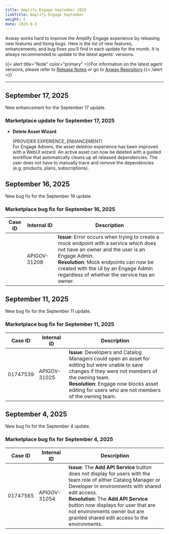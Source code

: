 ```yaml
---
title: Amplify Engage September 2025
linkTitle: Amplify Engage September
weight: 5
date: 2025-9-3
---
```

Axway works hard to improve the Amplify Engage experience by releasing new features and fixing bugs. Here is the list of new features, enhancements, and bug fixes you’ll find in each update for the month. It is always recommended to update to the latest agents' versions.

{{< alert title="Note" color="primary" >}}For information on the latest agent versions, please refer to [Release Notes](/docs/amplify_relnotes) or go to [Axway Repository](https://repository.axway.com/catalog?q=agents).{{< /alert >}}

---

## September 17, 2025

New enhancement for the September 17 update.

### Marketplace update for September 17, 2025

* **Delete Asset Wizard**

  (PROVIDER EXPERIENCE, ENHANCEMENT)</br>
  For Engage Admins, the asset deletion experience has been improved with a WebUI wizard. An active asset can now be deleted with a guided workflow that automatically cleans up all released dependencies.  The user does not have to manually trace and remove the dependencies (e.g. products, plans, subscriptions). 

## September 16, 2025

New bug fix for the September 16 update.

### Marketplace bug fix for September 16, 2025

| Case ID | Internal ID | Description |
|-------------|--------------|---------------------------------------------------|
|         | APIGOV-31208 | **Issue**: Error occurs when trying to create a mock endpoint with a service which does not have an owner and the user is an Engage Admin. <br/>**Resolution**: Mock endpoints can now be created with the UI by an Engage Admin regardless of whether the service has an owner. |

## September 11, 2025

New bug fix for the September 11 update.

### Marketplace bug fix for September 11, 2025

| Case ID | Internal ID | Description |
|-------------|--------------|---------------------------------------------------|
| 01747539 | APIGOV-31025 | **Issue**: Developers and Catalog Managers could open an asset for editing but were unable to save changes if they were not members of the owning team. <br/>**Resolution**: Engage now blocks asset editing for users who are not members of the owning team. |

## September 4, 2025

New bug fix for the September 4 update.

### Marketplace bug fix for September 4, 2025

| Case ID | Internal ID | Description |
|-------------|--------------|---------------------------------------------------|
| 01747565 | APIGOV-31054 | **Issue**: The **Add API Service** button does not display for users with the team role of either Catalog Manager or Developer in environments with shared edit access. <br/>**Resolution**: The **Add API Service** button now displays for user that are not environments owner but are granted shared edit access to the environments. |
